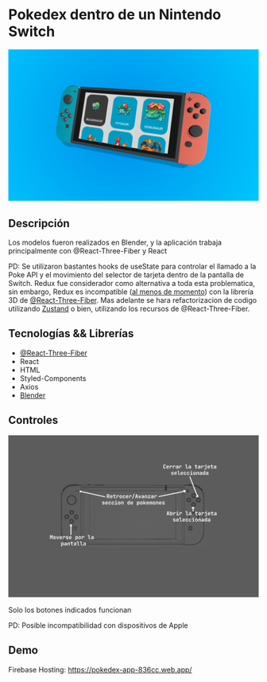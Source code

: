 # Pokedex dentro de un Nintendo Switch 
![Image Description](./public/cover.PNG)

## **Descripción**
Los modelos fueron realizados en Blender, y la aplicación trabaja principalmente con @React-Three-Fiber y React

PD: Se utilizaron bastantes hooks de useState para controlar el llamado a la Poke API y el movimiento del selector de tarjeta dentro de la pantalla de Switch. Redux fue considerador como alternativa a toda esta problematica, sin embargo, Redux es incompatible ([al menos de momento](https://docs.pmnd.rs/react-three-fiber/advanced/gotchas)) con la librería 3D de [@React-Three-Fiber](https://docs.pmnd.rs/react-three-fiber/getting-started/introduction). Mas adelante se hara refactorizacion de codigo utilizando [Zustand](https://github.com/pmndrs/zustand) o bien, utilizando los recursos de @React-Three-Fiber. 

## **Tecnologías && Librerías**
- [@React-Three-Fiber](https://docs.pmnd.rs/react-three-fiber/getting-started/introduction)
 - React  
 - HTML  
 - Styled-Components
 - Axios
 - [Blender](https://www.blender.org/)

## Controles
![Controles Cover](public/controls.png)

Solo los botones indicados funcionan 

PD: Posible incompatibilidad con dispositivos de Apple

## Demo 
Firebase Hosting: https://pokedex-app-836cc.web.app/
